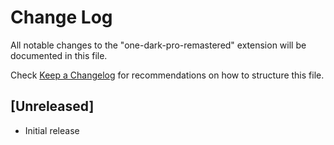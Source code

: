 # Change Log

All notable changes to the "one-dark-pro-remastered" extension will be documented in this file.

Check [Keep a Changelog](http://keepachangelog.com/) for recommendations on how to structure this file.

## [Unreleased]

- Initial release
